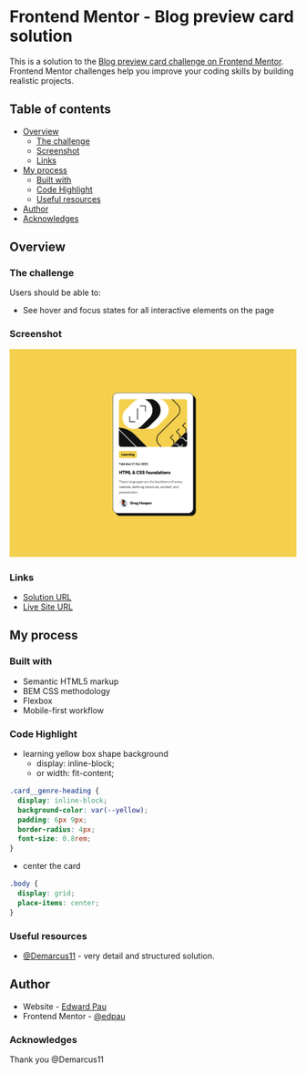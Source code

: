 # Frontend Mentor - Blog preview card solution

This is a solution to the [Blog preview card challenge on Frontend Mentor](https://www.frontendmentor.io/challenges/blog-preview-card-ckPaj01IcS). Frontend Mentor challenges help you improve your coding skills by building realistic projects. 

## Table of contents

- [Overview](#overview)
  - [The challenge](#the-challenge)
  - [Screenshot](#screenshot)
  - [Links](#links)
- [My process](#my-process)
  - [Built with](#built-with)
  - [Code Highlight](#code-highlight)
  - [Useful resources](#useful-resources)
- [Author](#author)
- [Acknowledges](#acknowleges)

## Overview

### The challenge

Users should be able to:

- See hover and focus states for all interactive elements on the page

### Screenshot

![](./screenshot.png)


### Links

- [Solution URL](https://github.com/edpau/FM_Blog_preview_card)
- [Live Site URL](https://edpau.github.io/FM_Blog_preview_card/)

## My process

### Built with

- Semantic HTML5 markup
- BEM CSS methodology
- Flexbox
- Mobile-first workflow

### Code Highlight

- learning yellow box shape background
  - display: inline-block;
  - or width: fit-content; 

```css
.card__genre-heading {
  display: inline-block;
  background-color: var(--yellow);
  padding: 6px 9px;
  border-radius: 4px;
  font-size: 0.8rem;
}
```

- center the card 
```css
.body {
  display: grid;
  place-items: center;
}
```

### Useful resources
- [@Demarcus11](https://www.frontendmentor.io/solutions/blog-preview-card-383Q-d2AE_) - very detail and structured solution. 

## Author

- Website - [Edward Pau](https://www.edpau.me)
- Frontend Mentor - [@edpau](https://www.frontendmentor.io/profile/edpau)

### Acknowledges
Thank you @Demarcus11